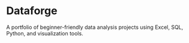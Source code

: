 # Dataforge
A portfolio of beginner-friendly data analysis projects using Excel, SQL, Python, and visualization tools.
